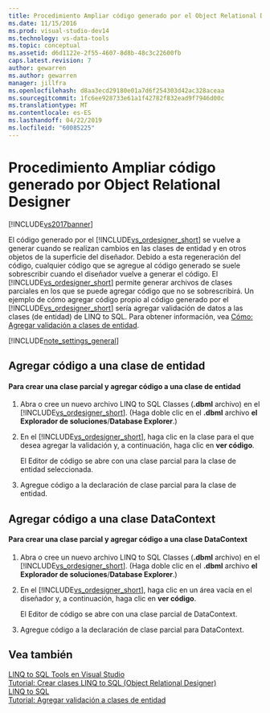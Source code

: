```yaml
---
title: Procedimiento Ampliar código generado por el Object Relational Designer | Documentos de Microsoft
ms.date: 11/15/2016
ms.prod: visual-studio-dev14
ms.technology: vs-data-tools
ms.topic: conceptual
ms.assetid: d6d1122e-2f55-4607-8d8b-48c3c22600fb
caps.latest.revision: 7
author: gewarren
ms.author: gewarren
manager: jillfra
ms.openlocfilehash: d8aa3ecd29180e01a7d6f254303d42ac328aceaa
ms.sourcegitcommit: 1fc6ee928733e61a1f42782f832ead9f7946d00c
ms.translationtype: MT
ms.contentlocale: es-ES
ms.lasthandoff: 04/22/2019
ms.locfileid: "60085225"
---
```

# <a name="how-to-extend-code-generated-by-the-or-designer"></a>Procedimiento Ampliar código generado por Object Relational Designer
[!INCLUDE[vs2017banner](../includes/vs2017banner.md)]

El código generado por el [!INCLUDE[vs_ordesigner_short](../includes/vs-ordesigner-short-md.md)] se vuelve a generar cuando se realizan cambios en las clases de entidad y en otros objetos de la superficie del diseñador. Debido a esta regeneración del código, cualquier código que se agregue al código generado se suele sobrescribir cuando el diseñador vuelve a generar el código. El [!INCLUDE[vs_ordesigner_short](../includes/vs-ordesigner-short-md.md)] permite generar archivos de clases parciales en los que se puede agregar código que no se sobrescribirá. Un ejemplo de cómo agregar código propio al código generado por el [!INCLUDE[vs_ordesigner_short](../includes/vs-ordesigner-short-md.md)] sería agregar validación de datos a las clases (de entidad) de LINQ to SQL. Para obtener información, vea [Cómo: Agregar validación a clases de entidad](../data-tools/how-to-add-validation-to-entity-classes.md).  
  
 [!INCLUDE[note_settings_general](../includes/note-settings-general-md.md)]  
  
## <a name="adding-code-to-an-entity-class"></a>Agregar código a una clase de entidad  
  
#### <a name="to-create-a-partial-class-and-add-code-to-an-entity-class"></a>Para crear una clase parcial y agregar código a una clase de entidad  
  
1. Abra o cree un nuevo archivo LINQ to SQL Classes (**.dbml** archivo) en el [!INCLUDE[vs_ordesigner_short](../includes/vs-ordesigner-short-md.md)]. (Haga doble clic en el **.dbml** archivo **el Explorador de soluciones**/**Database Explorer**.)  
  
2. En el [!INCLUDE[vs_ordesigner_short](../includes/vs-ordesigner-short-md.md)], haga clic en la clase para el que desea agregar la validación y, a continuación, haga clic en **ver código**.  
  
     El Editor de código se abre con una clase parcial para la clase de entidad seleccionada.  
  
3. Agregue código a la declaración de clase parcial para la clase de entidad.  
  
## <a name="adding-code-to-a-datacontext"></a>Agregar código a una clase DataContext  
  
#### <a name="to-create-a-partial-class-and-add-code-to-a-datacontext"></a>Para crear una clase parcial y agregar código a una clase DataContext  
  
1. Abra o cree un nuevo archivo LINQ to SQL Classes (**.dbml** archivo) en el [!INCLUDE[vs_ordesigner_short](../includes/vs-ordesigner-short-md.md)]. (Haga doble clic en el **.dbml** archivo **el Explorador de soluciones**/**Database Explorer**.)  
  
2. En el [!INCLUDE[vs_ordesigner_short](../includes/vs-ordesigner-short-md.md)], haga clic en un área vacía en el diseñador y, a continuación, haga clic en **ver código**.  
  
     El Editor de código se abre con una clase parcial de DataContext.  
  
3. Agregue código a la declaración de clase parcial para DataContext.  
  
## <a name="see-also"></a>Vea también  
 [LINQ to SQL Tools en Visual Studio](../data-tools/linq-to-sql-tools-in-visual-studio2.md)   
 [Tutorial: Crear clases LINQ to SQL (Object Relational Designer)](http://msdn.microsoft.com/library/35aad4a4-2e8a-46e2-ae09-5fbfd333c233)   
 [LINQ to SQL](http://msdn.microsoft.com/library/73d13345-eece-471a-af40-4cc7a2f11655)   
 [Tutorial: Agregar validación a clases de entidad](http://msdn.microsoft.com/library/85b06a02-b2e3-4534-95b8-d077c8d4c1d7)
